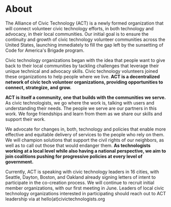# About

The Alliance of Civic Technology (ACT) is a newly formed organization that will connect volunteer civic technology efforts, in both technology and advocacy, in their local communities. Our initial goal is to ensure the continuity and growth of civic technology volunteer communities across the United States, launching immediately to fill the gap left by the sunsetting of Code for America's Brigade program.

Civic technology organizations began with the idea that people want to give back to their local communities by tackling challenges that leverage their unique technical and advocacy skills. Civic technology volunteers joined these organizations to help people where we live. **ACT is a decentralized network of civic tech volunteer organizations, providing opportunities to connect, strategize, and grow.**

**ACT is itself a community, one that builds with the communities we serve.** As civic technologists, we go where the work is, talking with users and understanding their needs. The people we serve are our partners in this work. We forge friendships and learn from them as we share our skills and support their work.

We advocate for changes in, both, technology and policies that enable more effective and equitable delivery of services to the people who rely on them. We will champion solutions that support the civil rights of our neighbors, as well as to call out those that would endanger them. **As technologists working at a local level while also having a national perspective, we aim to join coalitions pushing for progressive policies at every level of government.**

Currently, ACT is speaking with civic technology leaders in 16 cities, with Seattle, Dayton, Boston, and Oakland already signing letters of intent to participate in the co-creation process. We will continue to recruit initial member organizations, with our first meeting in June. Leaders of local civic technology organizations interested in participating should reach out to ACT leadership via at hello(at)civictechnologists.org
